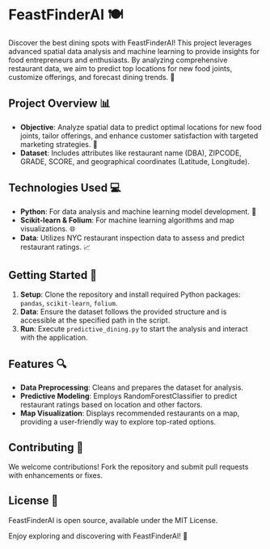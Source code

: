 
# FeastFinderAI 🍽️

Discover the best dining spots with FeastFinderAI! This project leverages advanced spatial data analysis and machine learning to provide insights for food entrepreneurs and enthusiasts. By analyzing comprehensive restaurant data, we aim to predict top locations for new food joints, customize offerings, and forecast dining trends. 🌟

## Project Overview 📊

- **Objective**: Analyze spatial data to predict optimal locations for new food joints, tailor offerings, and enhance customer satisfaction with targeted marketing strategies. 🎯
- **Dataset**: Includes attributes like restaurant name (DBA), ZIPCODE, GRADE, SCORE, and geographical coordinates (Latitude, Longitude).

## Technologies Used 💻

- **Python**: For data analysis and machine learning model development. 🐍
- **Scikit-learn & Folium**: For machine learning algorithms and map visualizations. 🌐
- **Data**: Utilizes NYC restaurant inspection data to assess and predict restaurant ratings. 📈

## Getting Started 🚀

1. **Setup**: Clone the repository and install required Python packages: `pandas`, `scikit-learn`, `folium`.
2. **Data**: Ensure the dataset follows the provided structure and is accessible at the specified path in the script.
3. **Run**: Execute `predictive_dining.py` to start the analysis and interact with the application.

## Features 🔍

- **Data Preprocessing**: Cleans and prepares the dataset for analysis.
- **Predictive Modeling**: Employs RandomForestClassifier to predict restaurant ratings based on location and other factors.
- **Map Visualization**: Displays recommended restaurants on a map, providing a user-friendly way to explore top-rated options.

## Contributing 🤝

We welcome contributions! Fork the repository and submit pull requests with enhancements or fixes.

## License 📜

FeastFinderAI is open source, available under the MIT License.

Enjoy exploring and discovering with FeastFinderAI! 🍴
